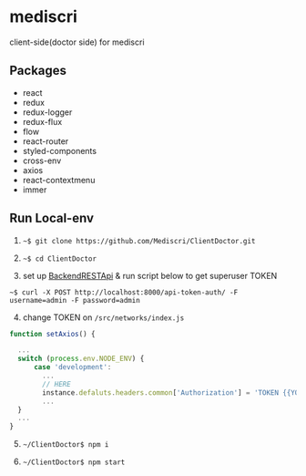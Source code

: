 # mediscri

client-side(doctor side) for mediscri

## Packages

- react
- redux
- redux-logger
- redux-flux
- flow
- react-router
- styled-components
- cross-env
- axios
- react-contextmenu
- immer

## Run Local-env

1.  `~$ git clone https://github.com/Mediscri/ClientDoctor.git`

2.  `~$ cd ClientDoctor`

3.  set up [BackendRESTApi](https://github.com/Mediscri/BackendRESTApi) & run script below to get superuser TOKEN

```
~$ curl -X POST http://localhost:8000/api-token-auth/ -F username=admin -F password=admin
```

4. change TOKEN on `/src/networks/index.js`

```javascript
function setAxios() {

  ...
  switch (process.env.NODE_ENV) {
      case 'development':
      	...
      	// HERE
      	instance.defaluts.headers.common['Authorization'] = 'TOKEN {{YOUR_TOKEN}}';
      	...
  }
  ...
}
```

5.  `~/ClientDoctor$ npm i`

6.  `~/ClientDoctor$ npm start`
